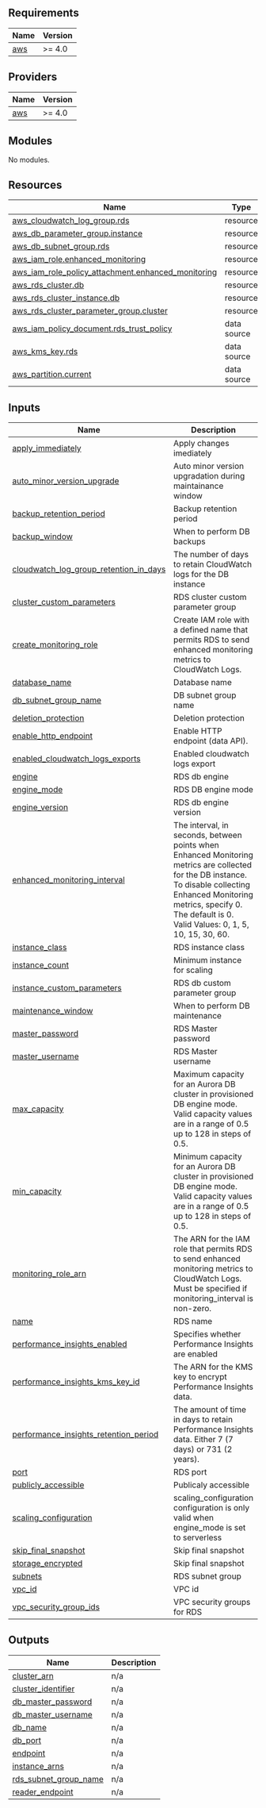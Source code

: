 ## Requirements

| Name | Version |
|------|---------|
| <a name="requirement_aws"></a> [aws](#requirement\_aws) | >= 4.0 |

## Providers

| Name | Version |
|------|---------|
| <a name="provider_aws"></a> [aws](#provider\_aws) | >= 4.0 |

## Modules

No modules.

## Resources

| Name | Type |
|------|------|
| [aws_cloudwatch_log_group.rds](https://registry.terraform.io/providers/hashicorp/aws/latest/docs/resources/cloudwatch_log_group) | resource |
| [aws_db_parameter_group.instance](https://registry.terraform.io/providers/hashicorp/aws/latest/docs/resources/db_parameter_group) | resource |
| [aws_db_subnet_group.rds](https://registry.terraform.io/providers/hashicorp/aws/latest/docs/resources/db_subnet_group) | resource |
| [aws_iam_role.enhanced_monitoring](https://registry.terraform.io/providers/hashicorp/aws/latest/docs/resources/iam_role) | resource |
| [aws_iam_role_policy_attachment.enhanced_monitoring](https://registry.terraform.io/providers/hashicorp/aws/latest/docs/resources/iam_role_policy_attachment) | resource |
| [aws_rds_cluster.db](https://registry.terraform.io/providers/hashicorp/aws/latest/docs/resources/rds_cluster) | resource |
| [aws_rds_cluster_instance.db](https://registry.terraform.io/providers/hashicorp/aws/latest/docs/resources/rds_cluster_instance) | resource |
| [aws_rds_cluster_parameter_group.cluster](https://registry.terraform.io/providers/hashicorp/aws/latest/docs/resources/rds_cluster_parameter_group) | resource |
| [aws_iam_policy_document.rds_trust_policy](https://registry.terraform.io/providers/hashicorp/aws/latest/docs/data-sources/iam_policy_document) | data source |
| [aws_kms_key.rds](https://registry.terraform.io/providers/hashicorp/aws/latest/docs/data-sources/kms_key) | data source |
| [aws_partition.current](https://registry.terraform.io/providers/hashicorp/aws/latest/docs/data-sources/partition) | data source |

## Inputs

| Name | Description | Type | Default | Required |
|------|-------------|------|---------|:--------:|
| <a name="input_apply_immediately"></a> [apply\_immediately](#input\_apply\_immediately) | Apply changes imediately | `bool` | `false` | no |
| <a name="input_auto_minor_version_upgrade"></a> [auto\_minor\_version\_upgrade](#input\_auto\_minor\_version\_upgrade) | Auto minor version upgradation during maintainance window | `bool` | `false` | no |
| <a name="input_backup_retention_period"></a> [backup\_retention\_period](#input\_backup\_retention\_period) | Backup retention period | `number` | n/a | yes |
| <a name="input_backup_window"></a> [backup\_window](#input\_backup\_window) | When to perform DB backups | `string` | n/a | yes |
| <a name="input_cloudwatch_log_group_retention_in_days"></a> [cloudwatch\_log\_group\_retention\_in\_days](#input\_cloudwatch\_log\_group\_retention\_in\_days) | The number of days to retain CloudWatch logs for the DB instance | `number` | `30` | no |
| <a name="input_cluster_custom_parameters"></a> [cluster\_custom\_parameters](#input\_cluster\_custom\_parameters) | RDS cluster custom parameter group | `list(any)` | `[]` | no |
| <a name="input_create_monitoring_role"></a> [create\_monitoring\_role](#input\_create\_monitoring\_role) | Create IAM role with a defined name that permits RDS to send enhanced monitoring metrics to CloudWatch Logs. | `bool` | `false` | no |
| <a name="input_database_name"></a> [database\_name](#input\_database\_name) | Database name | `string` | n/a | yes |
| <a name="input_db_subnet_group_name"></a> [db\_subnet\_group\_name](#input\_db\_subnet\_group\_name) | DB subnet group name | `string` | `""` | no |
| <a name="input_deletion_protection"></a> [deletion\_protection](#input\_deletion\_protection) | Deletion protection | `bool` | `true` | no |
| <a name="input_enable_http_endpoint"></a> [enable\_http\_endpoint](#input\_enable\_http\_endpoint) | Enable HTTP endpoint (data API). | `bool` | `false` | no |
| <a name="input_enabled_cloudwatch_logs_exports"></a> [enabled\_cloudwatch\_logs\_exports](#input\_enabled\_cloudwatch\_logs\_exports) | Enabled cloudwatch logs export | `list(any)` | `[]` | no |
| <a name="input_engine"></a> [engine](#input\_engine) | RDS db engine | `string` | n/a | yes |
| <a name="input_engine_mode"></a> [engine\_mode](#input\_engine\_mode) | RDS DB engine mode | `string` | `"provisioned"` | no |
| <a name="input_engine_version"></a> [engine\_version](#input\_engine\_version) | RDS db engine version | `string` | n/a | yes |
| <a name="input_enhanced_monitoring_interval"></a> [enhanced\_monitoring\_interval](#input\_enhanced\_monitoring\_interval) | The interval, in seconds, between points when Enhanced Monitoring metrics are collected for the DB instance. To disable collecting Enhanced Monitoring metrics, specify 0. The default is 0. Valid Values: 0, 1, 5, 10, 15, 30, 60. | `number` | `0` | no |
| <a name="input_instance_class"></a> [instance\_class](#input\_instance\_class) | RDS instance class | `string` | `"db.t3.medium"` | no |
| <a name="input_instance_count"></a> [instance\_count](#input\_instance\_count) | Minimum instance for scaling | `number` | `0` | no |
| <a name="input_instance_custom_parameters"></a> [instance\_custom\_parameters](#input\_instance\_custom\_parameters) | RDS db custom parameter group | `list(any)` | `[]` | no |
| <a name="input_maintenance_window"></a> [maintenance\_window](#input\_maintenance\_window) | When to perform DB maintenance | `string` | `"sun:05:00-sun:06:00"` | no |
| <a name="input_master_password"></a> [master\_password](#input\_master\_password) | RDS Master password | `string` | n/a | yes |
| <a name="input_master_username"></a> [master\_username](#input\_master\_username) | RDS Master username | `string` | n/a | yes |
| <a name="input_max_capacity"></a> [max\_capacity](#input\_max\_capacity) | Maximum capacity for an Aurora DB cluster in provisioned DB engine mode. Valid capacity values are in a range of 0.5 up to 128 in steps of 0.5. | `number` | `0` | no |
| <a name="input_min_capacity"></a> [min\_capacity](#input\_min\_capacity) | Minimum capacity for an Aurora DB cluster in provisioned DB engine mode. Valid capacity values are in a range of 0.5 up to 128 in steps of 0.5. | `number` | `0` | no |
| <a name="input_monitoring_role_arn"></a> [monitoring\_role\_arn](#input\_monitoring\_role\_arn) | The ARN for the IAM role that permits RDS to send enhanced monitoring metrics to CloudWatch Logs. Must be specified if monitoring\_interval is non-zero. | `string` | `null` | no |
| <a name="input_name"></a> [name](#input\_name) | RDS name | `string` | n/a | yes |
| <a name="input_performance_insights_enabled"></a> [performance\_insights\_enabled](#input\_performance\_insights\_enabled) | Specifies whether Performance Insights are enabled | `bool` | `false` | no |
| <a name="input_performance_insights_kms_key_id"></a> [performance\_insights\_kms\_key\_id](#input\_performance\_insights\_kms\_key\_id) | The ARN for the KMS key to encrypt Performance Insights data. | `string` | `null` | no |
| <a name="input_performance_insights_retention_period"></a> [performance\_insights\_retention\_period](#input\_performance\_insights\_retention\_period) | The amount of time in days to retain Performance Insights data. Either 7 (7 days) or 731 (2 years). | `number` | `7` | no |
| <a name="input_port"></a> [port](#input\_port) | RDS port | `number` | `null` | no |
| <a name="input_publicly_accessible"></a> [publicly\_accessible](#input\_publicly\_accessible) | Publicaly accessible | `bool` | `false` | no |
| <a name="input_scaling_configuration"></a> [scaling\_configuration](#input\_scaling\_configuration) | scaling\_configuration configuration is only valid when engine\_mode is set to serverless | `map(any)` | `{}` | no |
| <a name="input_skip_final_snapshot"></a> [skip\_final\_snapshot](#input\_skip\_final\_snapshot) | Skip final snapshot | `bool` | `false` | no |
| <a name="input_storage_encrypted"></a> [storage\_encrypted](#input\_storage\_encrypted) | Skip final snapshot | `bool` | `true` | no |
| <a name="input_subnets"></a> [subnets](#input\_subnets) | RDS subnet group | `list(any)` | n/a | yes |
| <a name="input_vpc_id"></a> [vpc\_id](#input\_vpc\_id) | VPC id | `string` | n/a | yes |
| <a name="input_vpc_security_group_ids"></a> [vpc\_security\_group\_ids](#input\_vpc\_security\_group\_ids) | VPC security groups for RDS | `list(string)` | `[]` | no |

## Outputs

| Name | Description |
|------|-------------|
| <a name="output_cluster_arn"></a> [cluster\_arn](#output\_cluster\_arn) | n/a |
| <a name="output_cluster_identifier"></a> [cluster\_identifier](#output\_cluster\_identifier) | n/a |
| <a name="output_db_master_password"></a> [db\_master\_password](#output\_db\_master\_password) | n/a |
| <a name="output_db_master_username"></a> [db\_master\_username](#output\_db\_master\_username) | n/a |
| <a name="output_db_name"></a> [db\_name](#output\_db\_name) | n/a |
| <a name="output_db_port"></a> [db\_port](#output\_db\_port) | n/a |
| <a name="output_endpoint"></a> [endpoint](#output\_endpoint) | n/a |
| <a name="output_instance_arns"></a> [instance\_arns](#output\_instance\_arns) | n/a |
| <a name="output_rds_subnet_group_name"></a> [rds\_subnet\_group\_name](#output\_rds\_subnet\_group\_name) | n/a |
| <a name="output_reader_endpoint"></a> [reader\_endpoint](#output\_reader\_endpoint) | n/a |
